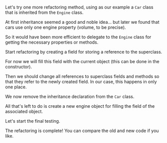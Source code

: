 Let's try one more refactoring method, using as our example a <code>Car</code> class that is inherited from the <code>Engine</code> class.

At first inheritance seemed a good and noble idea… but later we found that cars use only one engine property (volume, to be precise).

So it would have been more efficient to delegate to the <code>Engine</code> class for getting the necessary properties or methods.

Start refactoring by creating a field for storing a reference to the superclass.

For now we will fill this field with the current object (this can be done in the constructor).

Then we should change all references to superclass fields and methods so that they refer to the newly created field. In our case, this happens in only one place. 

We now remove the inheritance declaration from the <code>Car</code> class.

All that's left to do is create a new engine object for filling the field of the associated object.

Let's start the final testing.

The refactoring is complete! You can compare the old and new code if you like.